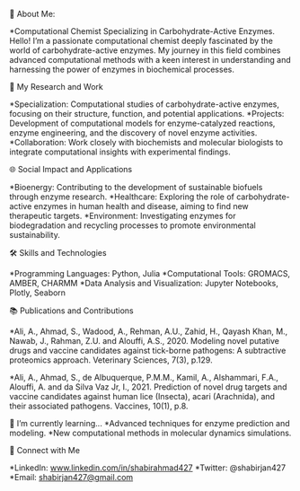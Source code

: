 🧪 About Me: 

*Computational Chemist Specializing in Carbohydrate-Active Enzymes.
Hello! I’m a passionate computational chemist deeply fascinated by the world of carbohydrate-active enzymes. My journey in this field combines advanced computational methods with a keen interest in understanding and harnessing the power of enzymes in biochemical processes.

🔬 My Research and Work

*Specialization: Computational studies of carbohydrate-active enzymes, focusing on their structure, function, and potential applications.
*Projects: Development of computational models for enzyme-catalyzed reactions, enzyme engineering, and the discovery of novel enzyme activities.
*Collaboration: Work closely with biochemists and molecular biologists to integrate computational insights with experimental findings.

🌐 Social Impact and Applications

*Bioenergy: Contributing to the development of sustainable biofuels through enzyme research.
*Healthcare: Exploring the role of carbohydrate-active enzymes in human health and disease, aiming to find new therapeutic targets.
*Environment: Investigating enzymes for biodegradation and recycling processes to promote environmental sustainability.

🛠 Skills and Technologies

*Programming Languages: Python, Julia
*Computational Tools: GROMACS, AMBER, CHARMM
*Data Analysis and Visualization: Jupyter Notebooks, Plotly, Seaborn

📚 Publications and Contributions

*Ali, A., Ahmad, S., Wadood, A., Rehman, A.U., Zahid, H., Qayash Khan, M., Nawab, J., Rahman, Z.U. and Alouffi, A.S., 2020. Modeling novel putative drugs and vaccine candidates against tick-borne pathogens: A subtractive proteomics approach. Veterinary Sciences, 7(3), p.129.

*Ali, A., Ahmad, S., de Albuquerque, P.M.M., Kamil, A., Alshammari, F.A., Alouffi, A. and da Silva Vaz Jr, I., 2021. Prediction of novel drug targets and vaccine candidates against human lice (Insecta), acari (Arachnida), and their associated pathogens. Vaccines, 10(1), p.8.

🌱 I’m currently learning...
*Advanced techniques for enzyme prediction and modeling.
*New computational methods in molecular dynamics simulations.


🤝 Connect with Me

*LinkedIn: www.linkedin.com/in/shabirahmad427
*Twitter: @shabirjan427
*Email: shabirjan427@gmail.com
